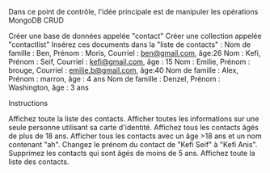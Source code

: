 Dans ce point de contrôle, l'idée principale est de manipuler les opérations MongoDB CRUD

Créer une base de données appelée "contact"
Créer une collection appelée "contactlist"
Insérez ces documents dans la "liste de contacts" :
Nom de famille : Ben, Prénom : Moris, Courriel : ben@gmail.com, âge:26
Nom : Kefi, Prénom : Seif, Courriel : kefi@gmail.com, âge : 15
Nom : Emilie, Prénom : brouge, Courriel : emilie.b@gmail.com, âge:40
Nom de famille : Alex, Prénom : marron, âge : 4 ans
Nom de famille : Denzel, Prénom : Washington, âge : 3 ans

Instructions

Affichez toute la liste des contacts.
Afficher toutes les informations sur une seule personne utilisant sa carte d'identité.
Affichez tous les contacts âgés de plus de 18 ans.
Afficher tous les contacts avec un âge >18 ans et un nom contenant "ah".
Changez le prénom du contact de "Kefi Seif" à "Kefi Anis".
Supprimez les contacts qui sont âgés de moins de 5 ans.
Affichez toute la liste des contacts.
